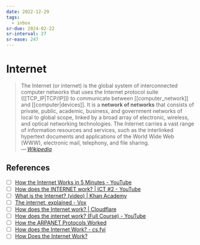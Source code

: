 ```yaml
---
date: 2022-12-29
tags:
  - inbox
sr-due: 2024-02-22
sr-interval: 27
sr-ease: 247
---
```


# Internet

> The Internet (or internet) is the global system of interconnected computer
> networks that uses the Internet protocol suite ([[TCP_IP|TCP/IP]]) to
> communicate between [[computer_network]] and [[computer|devices]]. It is a
> **network of networks** that consists of private, public, academic, business,
> and government networks of local to global scope, linked by a broad array of
> electronic, wireless, and optical networking technologies. The Internet
> carries a vast range of information resources and services, such as the
> interlinked hypertext documents and applications of the World Wide Web (WWW),
> electronic mail, telephony, and file sharing.\
> — <cite>[Wikipedia](https://en.wikipedia.org/wiki/Internet)</cite>

## References

- [ ] [How the Internet Works in 5 Minutes - YouTube](https://www.youtube.com/watch?v=7_LPdttKXPc)
- [ ] [How does the INTERNET work? | ICT #2 - YouTube](https://www.youtube.com/watch?v=x3c1ih2NJEg)
- [ ] [What is the Internet? (video) | Khan Academy](https://www.khanacademy.org/computing/code-org/computers-and-the-internet/internet-works/v/what-is-the-internet)
- [ ] [The internet, explained - Vox](https://www.vox.com/2014/6/16/18076282/the-internet)
- [ ] [How does the Internet work? | Cloudflare](https://www.cloudflare.com/learning/network-layer/how-does-the-internet-work/)
- [ ] [How does the internet work? (Full Course) - YouTube](https://www.youtube.com/watch?v=zN8YNNHcaZc)
- [ ] [How the ARPANET Protocols Worked](https://twobithistory.org/2021/03/08/arpanet-protocols.html)
- [ ] [How does the Internet Work? - cs.fyi](https://cs.fyi/guide/how-does-internet-work)
- [ ] [How Does the Internet Work?](https://web.stanford.edu/class/msande91si/www-spr04/readings/week1/InternetWhitepaper.htm)
